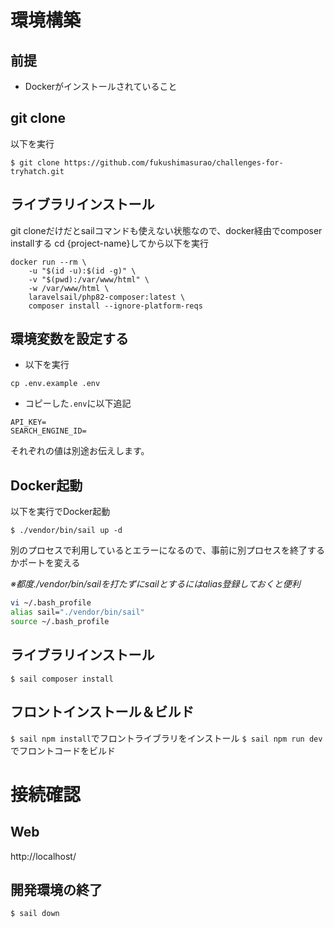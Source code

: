 # 環境構築

## 前提
- Dockerがインストールされていること

## git clone
以下を実行

`$ git clone https://github.com/fukushimasurao/challenges-for-tryhatch.git`

## ライブラリインストール
git cloneだけだとsailコマンドも使えない状態なので、docker経由でcomposer installする cd {project-name}してから以下を実行

```
docker run --rm \
    -u "$(id -u):$(id -g)" \
    -v "$(pwd):/var/www/html" \
    -w /var/www/html \
    laravelsail/php82-composer:latest \
    composer install --ignore-platform-reqs
```

## 環境変数を設定する
- 以下を実行

`cp .env.example .env`

- コピーした`.env`に以下追記

```
API_KEY=
SEARCH_ENGINE_ID=
```

それぞれの値は別途お伝えします。

## Docker起動
以下を実行でDocker起動

`$ ./vendor/bin/sail up -d`

別のプロセスで利用しているとエラーになるので、事前に別プロセスを終了するかポートを変える

*※都度./vendor/bin/sailを打たずにsailとするにはalias登録しておくと便利*

```bash
vi ~/.bash_profile
alias sail="./vendor/bin/sail"
source ~/.bash_profile
```

## ライブラリインストール

`$ sail composer install`

## フロントインストール＆ビルド
`$ sail npm install`でフロントライブラリをインストール
`$ sail npm run dev`でフロントコードをビルド

# 接続確認

## Web

http://localhost/

## 開発環境の終了

`$ sail down`
